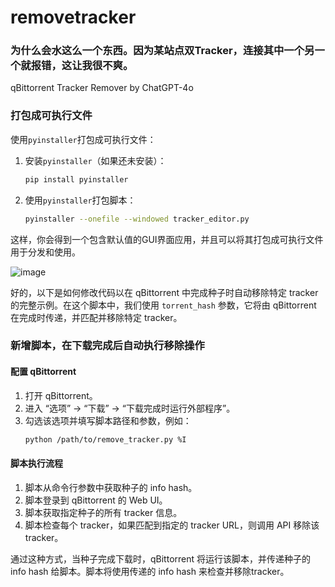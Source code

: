 # removetracker
### 为什么会水这么一个东西。因为某站点双Tracker，连接其中一个另一个就报错，这让我很不爽。
qBittorrent Tracker Remover by ChatGPT-4o

### 打包成可执行文件
使用`pyinstaller`打包成可执行文件：

1. 安装`pyinstaller`（如果还未安装）：
   ```sh
   pip install pyinstaller
   ```

2. 使用`pyinstaller`打包脚本：
   ```sh
   pyinstaller --onefile --windowed tracker_editor.py
   ```

这样，你会得到一个包含默认值的GUI界面应用，并且可以将其打包成可执行文件用于分发和使用。

![image](https://github.com/AisukaYuki/removetracker/assets/17586327/f586edda-8b75-46a5-807b-6eb3954a9cd5)

好的，以下是如何修改代码以在 qBittorrent 中完成种子时自动移除特定 tracker 的完整示例。在这个脚本中，我们使用 `torrent_hash` 参数，它将由 qBittorrent 在完成时传递，并匹配并移除特定 tracker。

### 新增脚本，在下载完成后自动执行移除操作

#### 配置 qBittorrent

1. 打开 qBittorrent。
2. 进入 “选项” -> “下载” -> “下载完成时运行外部程序”。
3. 勾选该选项并填写脚本路径和参数，例如：
   ```sh
   python /path/to/remove_tracker.py %I
   ```

#### 脚本执行流程

1. 脚本从命令行参数中获取种子的 info hash。
2. 脚本登录到 qBittorrent 的 Web UI。
3. 脚本获取指定种子的所有 tracker 信息。
4. 脚本检查每个 tracker，如果匹配到指定的 tracker URL，则调用 API 移除该 tracker。

通过这种方式，当种子完成下载时，qBittorrent 将运行该脚本，并传递种子的 info hash 给脚本。脚本将使用传递的 info hash 来检查并移除tracker。
